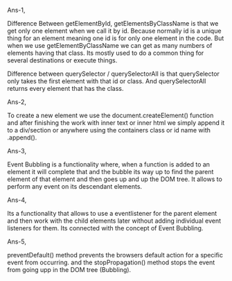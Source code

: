 Ans-1,

Difference Between getElementById, getElementsByClassName is that we get only one element when we call it by id. Because normally id is a unique thing for an element meaning one id is for only one element in the code. But when we use getElementByClassName we can get as many numbers of elements having that class. Its mostly used to do a common thing for several destinations or execute things.

Difference between querySelector / querySelectorAll is that querySelector only takes the first element with that id or class. And querySelectorAll returns every element that has the class.

Ans-2,

To create a new element we use the document.createElement() function and after finishing the work with inner text or inner html we simply append it to a div/section or anywhere using the containers class or id name with .append().

Ans-3,

Event Bubbling is a functionality where, when a function is added to an element it will complete that and the bubble its way up to find the parent element of that element and then goes up and up the DOM tree. It allows to perform any event on its descendant elements.

Ans-4,

Its a functionality that allows to use a eventlistener for the parent element and then work with the child elements later without adding individual event listeners for them. Its connected with the concept of Event Bubbling.

Ans-5,

 preventDefault() method prevents the browsers default action for a specific event from occurring. and the stopPropagation() method stops the event from going upp in the DOM tree (Bubbling).